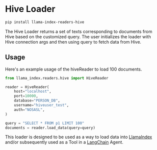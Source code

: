 # Hive Loader

```bash
pip install llama-index-readers-hive
```

The Hive Loader returns a set of texts corresponding to documents from Hive based on the customized query.
The user initializes the loader with Hive connection args and then using query to fetch data from Hive.

## Usage

Here's an example usage of the hiveReader to load 100 documents.

```python
from llama_index.readers.hive import HiveReader

reader = HiveReader(
    host="localhost",
    port=10000,
    database="PERSON_DB",
    username="hiveuser_test",
    auth="NOSASL",
)

query = "SELECT * FROM p1 LIMIT 100"
documents = reader.load_data(query=query)
```

This loader is designed to be used as a way to load data into [LlamaIndex](https://github.com/run-llama/llama_index/tree/main/llama_index) and/or subsequently used as a Tool in a [LangChain](https://github.com/hwchase17/langchain) Agent.
